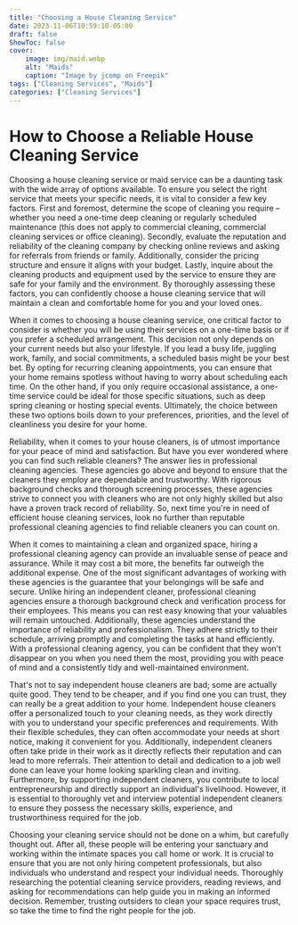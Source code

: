 ```yaml
---
title: "Choosing a House Cleaning Service"
date: 2023-11-06T10:59:10-05:00
draft: false
ShowToc: false
cover:
    image: img/maid.webp
    alt: "Maids"
    caption: "Image by jcomp on Freepik"
tags: ["Cleaning Services", "Maids"]
categories: ["Cleaning Services"]
---
```


# How to Choose a Reliable House Cleaning Service

Choosing a house cleaning service or maid service can be a daunting task with the wide array of options available. To ensure you select the right service that meets your specific needs, it is vital to consider a few key factors. First and foremost, determine the scope of cleaning you require – whether you need a one-time deep cleaning or regularly scheduled maintenance (this does not apply to commercial cleaning, commercial cleaning services or office cleaning). Secondly, evaluate the reputation and reliability of the cleaning company by checking online reviews and asking for referrals from friends or family. Additionally, consider the pricing structure and ensure it aligns with your budget. Lastly, inquire about the cleaning products and equipment used by the service to ensure they are safe for your family and the environment. By thoroughly assessing these factors, you can confidently choose a house cleaning service that will maintain a clean and comfortable home for you and your loved ones.

When it comes to choosing a house cleaning service, one critical factor to consider is whether you will be using their services on a one-time basis or if you prefer a scheduled arrangement. This decision not only depends on your current needs but also your lifestyle. If you lead a busy life, juggling work, family, and social commitments, a scheduled basis might be your best bet. By opting for recurring cleaning appointments, you can ensure that your home remains spotless without having to worry about scheduling each time. On the other hand, if you only require occasional assistance, a one-time service could be ideal for those specific situations, such as deep spring cleaning or hosting special events. Ultimately, the choice between these two options boils down to your preferences, priorities, and the level of cleanliness you desire for your home.

Reliability, when it comes to your house cleaners, is of utmost importance for your peace of mind and satisfaction. But have you ever wondered where you can find such reliable cleaners? The answer lies in professional cleaning agencies. These agencies go above and beyond to ensure that the cleaners they employ are dependable and trustworthy. With rigorous background checks and thorough screening processes, these agencies strive to connect you with cleaners who are not only highly skilled but also have a proven track record of reliability. So, next time you're in need of efficient house cleaning services, look no further than reputable professional cleaning agencies to find reliable cleaners you can count on.

When it comes to maintaining a clean and organized space, hiring a professional cleaning agency can provide an invaluable sense of peace and assurance. While it may cost a bit more, the benefits far outweigh the additional expense. One of the most significant advantages of working with these agencies is the guarantee that your belongings will be safe and secure. Unlike hiring an independent cleaner, professional cleaning agencies ensure a thorough background check and verification process for their employees. This means you can rest easy knowing that your valuables will remain untouched. Additionally, these agencies understand the importance of reliability and professionalism. They adhere strictly to their schedule, arriving promptly and completing the tasks at hand efficiently. With a professional cleaning agency, you can be confident that they won't disappear on you when you need them the most, providing you with peace of mind and a consistently tidy and well-maintained environment.

That's not to say independent house cleaners are bad; some are actually quite good. They tend to be cheaper, and if you find one you can trust, they can really be a great addition to your home. Independent house cleaners offer a personalized touch to your cleaning needs, as they work directly with you to understand your specific preferences and requirements. With their flexible schedules, they can often accommodate your needs at short notice, making it convenient for you. Additionally, independent cleaners often take pride in their work as it directly reflects their reputation and can lead to more referrals. Their attention to detail and dedication to a job well done can leave your home looking sparkling clean and inviting. Furthermore, by supporting independent cleaners, you contribute to local entrepreneurship and directly support an individual's livelihood. However, it is essential to thoroughly vet and interview potential independent cleaners to ensure they possess the necessary skills, experience, and trustworthiness required for the job.

Choosing your cleaning service should not be done on a whim, but carefully thought out. After all, these people will be entering your sanctuary and working within the intimate spaces you call home or work. It is crucial to ensure that you are not only hiring competent professionals, but also individuals who understand and respect your individual needs. Thoroughly researching the potential cleaning service providers, reading reviews, and asking for recommendations can help guide you in making an informed decision. Remember, trusting outsiders to clean your space requires trust, so take the time to find the right people for the job.
